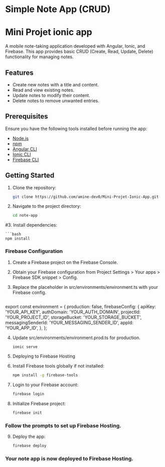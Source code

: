 # Simple Note App (CRUD)
# Mini Projet ionic app

A mobile note-taking application developed with Angular, Ionic, and Firebase. This app provides basic CRUD (Create, Read, Update, Delete) functionality for managing notes.

## Features

- Create new notes with a title and content.
- Read and view existing notes.
- Update notes to modify their content.
- Delete notes to remove unwanted entries.

## Prerequisites

Ensure you have the following tools installed before running the app:

- [Node.js](https://nodejs.org/)
- [npm](https://www.npmjs.com/)
- [Angular CLI](https://angular.io/cli)
- [Ionic CLI](https://ionicframework.com/docs/intro/cli)
- [Firebase CLI](https://firebase.google.com/docs/cli)

## Getting Started

1. Clone the repository:

   ```bash
   git clone https://github.com/amine-dev0/Mini-Projet-Ionic-App.git


2. Navigate to the project directory:

    ```bash
    cd note-app

#3. Install dependencies:
    
    ```bash
    npm install

### Firebase Configuration

1. Create a Firebase project on the Firebase Console.

2. Obtain your Firebase configuration from Project Settings > Your apps > Firebase SDK snippet > Config.

3. Replace the placeholder in src/environments/environment.ts with your Firebase config.

    ```bash
export const environment = {
  production: false,
  firebaseConfig: {
    apiKey: 'YOUR_API_KEY',
    authDomain: 'YOUR_AUTH_DOMAIN',
    projectId: 'YOUR_PROJECT_ID',
    storageBucket: 'YOUR_STORAGE_BUCKET',
    messagingSenderId: 'YOUR_MESSAGING_SENDER_ID',
    appId: 'YOUR_APP_ID',
  },
};

4. Update src/environments/environment.prod.ts for production.
    ```bash
    ionic serve

5. Deploying to Firebase Hosting

6. Install Firebase tools globally if not installed:

    ```bash
    npm install -g firebase-tools

7. Login to your Firebase account:

    ```bash
    firebase login

8. Initialize Firebase project:

    ```bash
    firebase init

### Follow the prompts to set up Firebase Hosting.
9. Deploy the app:

    ```bash
    firebase deploy

### Your note app is now deployed to Firebase Hosting.
